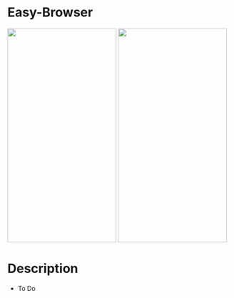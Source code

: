 # Easy-Browser
<img src="https://media.giphy.com/media/26DNfosqTR3QPNntS/giphy.gif" width="244" height="480" />
<img src="https://media.giphy.com/media/3ohs4vlTkDgieFghkk/giphy.gif" width="244" height="480" />

# Description
- To Do
